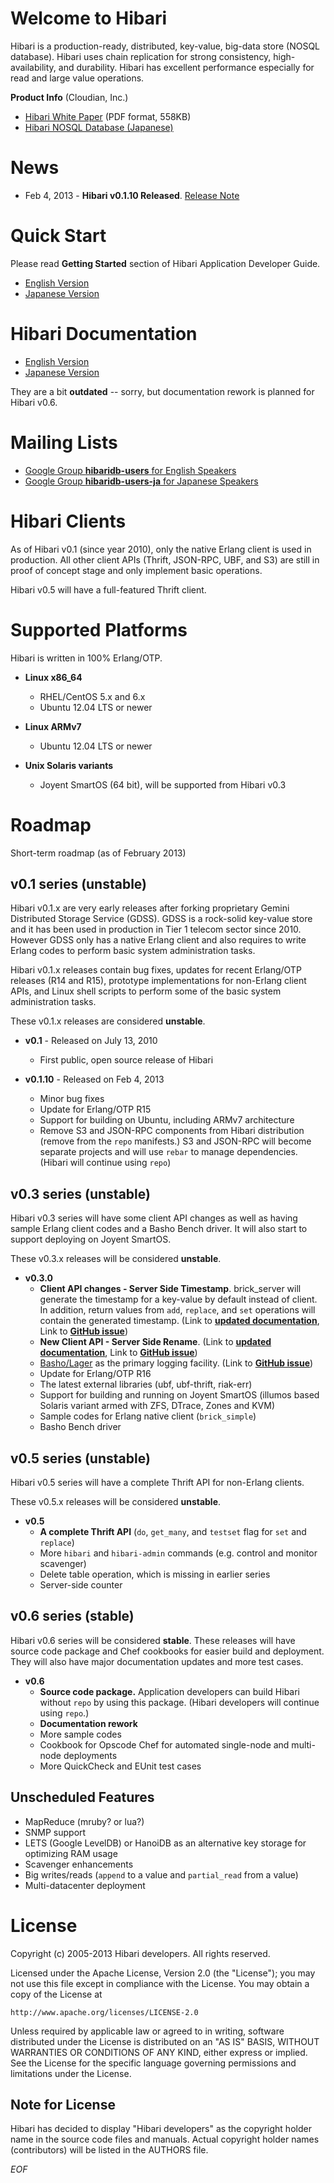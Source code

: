 # Welcome to Hibari

Hibari is a production-ready, distributed, key-value, big-data
store (NOSQL database).  Hibari uses chain replication for strong
consistency, high-availability, and durability. Hibari has excellent
performance especially for read and large value operations.

**Product Info** (Cloudian, Inc.)

- [Hibari White Paper](http://www.cloudian.com/cloud-storage-products/white-papers/2011-08-Hibari-Whitepaper.pdf) (PDF format, 558KB)
- [Hibari NOSQL Database (Japanese)](http://www.cloudian.jp/technologies/hibari-nosql-database.html)


# News

- Feb 4, 2013 - **Hibari v0.1.10 Released**. [Release Note](https://github.com/hibari/hibari/blob/master/relnotes/v0.1.10.txt)


# Quick Start

Please read **Getting Started** section of Hibari Application
Developer Guide.

- [English Version](http://hibari.github.com/hibari-doc/hibari-app-developer-guide.en.html#getting-started)
- [Japanese Version](http://hibari.github.com/hibari-doc/hibari-app-developer-guide.ja.html#getting-started)


# Hibari Documentation

- [English Version](http://hibari.github.com/hibari-doc/)
- [Japanese Version](http://hibari.github.com/hibari-doc/)

They are a bit **outdated** -- sorry, but documentation rework is
planned for Hibari v0.6.


# Mailing Lists

- [Google Group **hibaridb-users** for English Speakers](http://groups.google.com/forum/#!forum/hibaridb-users)
- [Google Group **hibaridb-users-ja** for Japanese Speakers](http://groups.google.com/forum/#!forum/hibaridb-users-ja)

# Hibari Clients

As of Hibari v0.1 (since year 2010), only the native Erlang client is
used in production. All other client APIs (Thrift, JSON-RPC, UBF, and
S3) are still in proof of concept stage and only implement basic
operations.

Hibari v0.5 will have a full-featured Thrift client.


# Supported Platforms

Hibari is written in 100% Erlang/OTP.

- **Linux x86_64**
  * RHEL/CentOS 5.x and 6.x
  * Ubuntu 12.04 LTS or newer

- **Linux ARMv7**
  * Ubuntu 12.04 LTS or newer

- **Unix Solaris variants**
  * Joyent SmartOS (64 bit), will be supported from Hibari v0.3


# Roadmap

Short-term roadmap (as of February 2013)

## v0.1 series (unstable)

Hibari v0.1.x are very early releases after forking proprietary Gemini
Distributed Storage Service (GDSS). GDSS is a rock-solid key-value
store and it has been used in production in Tier 1 telecom sector
since 2010. However GDSS only has a native Erlang client and also
requires to write Erlang codes to perform basic system administration
tasks.

Hibari v0.1.x releases contain bug fixes, updates for recent
Erlang/OTP releases (R14 and R15), prototype implementations for
non-Erlang client APIs, and Linux shell scripts to perform some of the
basic system administration tasks.

These v0.1.x releases are considered **unstable**.

- **v0.1** - Released on July 13, 2010
  * First public, open source release of Hibari

- **v0.1.10** - Released on Feb 4, 2013
  * Minor bug fixes
  * Update for Erlang/OTP R15
  * Support for building on Ubuntu, including ARMv7 architecture
  * Remove S3 and JSON-RPC components from Hibari distribution (remove
    from the `repo` manifests.)  S3 and JSON-RPC will become separate
    projects and will use `rebar` to manage dependencies. (Hibari will
    continue using `repo`)


## v0.3 series (unstable)

Hibari v0.3 series will have some client API changes as well as having
sample Erlang client codes and a Basho Bench driver. It will also
start to support deploying on Joyent SmartOS.

These v0.3.x releases will be considered **unstable**.

- **v0.3.0**
  * **Client API changes - Server Side Timestamp**. brick_server will
    generate the timestamp for a key-value by default instead of
    client. In addition, return values from `add`, `replace`, and
    `set` operations will contain the generated timestamp.
    (Link to [**updated documentation**](https://github.com/hibari/hibari-doc/blob/norton-server-rename/src/hibari/hibari-app-developer-guide.en.txt#L1424),
    Link to [**GitHub issue**](https://github.com/hibari/gdss-client/issues/2))
  * **New Client API - Server Side Rename**.
    (Link to [**updated documentation**](https://github.com/hibari/hibari-doc/blob/norton-server-rename/src/hibari/hibari-app-developer-guide.en.txt#L1876),
    Link to [**GitHub issue**](https://github.com/hibari/gdss-brick/issues/2))
  * [Basho/Lager](https://github.com/basho/lager) as the primary
    logging facility. (Link to [**GitHub issue**](https://github.com/hibari/hibari/issues/19))
  * Update for Erlang/OTP R16
  * The latest external libraries (ubf, ubf-thrift, riak-err)
  * Support for building and running on Joyent SmartOS (illumos based
    Solaris variant armed with ZFS, DTrace, Zones and KVM)
  * Sample codes for Erlang native client (`brick_simple`)
  * Basho Bench driver


## v0.5 series (unstable)

Hibari v0.5 series will have a complete Thrift API for non-Erlang
clients.

These v0.5.x releases will be considered **unstable**.

- **v0.5**
  * **A complete Thrift API** (`do`, `get_many`, and `testset` flag
    for `set` and `replace`)
  * More `hibari` and `hibari-admin` commands (e.g. control and
    monitor scavenger)
  * Delete table operation, which is missing in earlier series
  * Server-side counter


## v0.6 series (stable)

Hibari v0.6 series will be considered **stable**. These releases will
have source code package and Chef cookbooks for easier build and
deployment. They will also have major documentation updates and more
test cases.

- **v0.6**
  * **Source code package.** Application developers can build Hibari
    without `repo` by using this package. (Hibari developers will
    continue using `repo`.)
  * **Documentation rework**
  * More sample codes
  * Cookbook for Opscode Chef for automated single-node and multi-node
    deployments
  * More QuickCheck and EUnit test cases


## Unscheduled Features

- MapReduce (mruby? or lua?)
- SNMP support
- LETS (Google LevelDB) or HanoiDB as an alternative key storage for
  optimizing RAM usage
- Scavenger enhancements
- Big writes/reads (`append` to a value and `partial_read` from a value)
- Multi-datacenter deployment


# License

Copyright (c) 2005-2013 Hibari developers.  All rights reserved.

Licensed under the Apache License, Version 2.0 (the "License");
you may not use this file except in compliance with the License.
You may obtain a copy of the License at

    http://www.apache.org/licenses/LICENSE-2.0

Unless required by applicable law or agreed to in writing, software
distributed under the License is distributed on an "AS IS" BASIS,
WITHOUT WARRANTIES OR CONDITIONS OF ANY KIND, either express or implied.
See the License for the specific language governing permissions and
limitations under the License.


## Note for License

Hibari has decided to display "Hibari developers" as the copyright
holder name in the source code files and manuals. Actual copyright
holder names (contributors) will be listed in the AUTHORS file.


_EOF_
